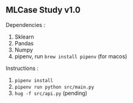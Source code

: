 ## MLCase Study v1.0

Dependencies :

1. Sklearn
2. Pandas
3. Numpy
4. pipenv, run  ```brew install pipenv``` (for macos)

Instructions :

1. ```pipenv install```
2. ```pipenv run python src/main.py```
3. ```hug -f src/api.py``` (pending)